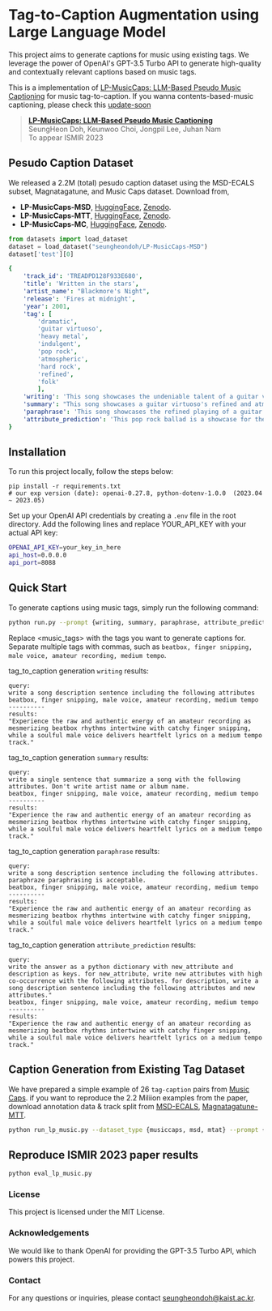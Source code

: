# Tag-to-Caption Augmentation using Large Language Model

This project aims to generate captions for music using existing tags. We leverage the power of OpenAI's GPT-3.5 Turbo API to generate high-quality and contextually relevant captions based on music tags.

This is a implementation of [LP-MusicCaps: LLM-Based Pseudo Music Captioning](#) for music tag-to-caption. If you wanna contents-based-music captioning, please check this [update-soon](#) 

> [**LP-MusicCaps: LLM-Based Pseudo Music Captioning**](#)   
> SeungHeon Doh, Keunwoo Choi, Jongpil Lee, Juhan Nam   
> To appear ISMIR 2023   

## Pesudo Caption Dataset

We released a 2.2M (total) pesudo caption dataset using the MSD-ECALS subset, Magnatagatune, and Music Caps dataset. Download from,

- **LP-MusicCaps-MSD**, [HuggingFace](#), [Zenodo](#).
- **LP-MusicCaps-MTT**, [HuggingFace](#), [Zenodo](#).
- **LP-MusicCaps-MC**, [HuggingFace](#), [Zenodo](#).

```python
from datasets import load_dataset
dataset = load_dataset("seungheondoh/LP-MusicCaps-MSD")
dataset['test'][0]
```

```yaml
{
    'track_id': 'TREADPD128F933E680',
    'title': 'Written in the stars',
    'artist_name': "Blackmore's Night",
    'release': 'Fires at midnight',
    'year': 2001,
    'tag': [
        'dramatic',
        'guitar virtuoso',
        'heavy metal',
        'indulgent',
        'pop rock',
        'atmospheric',
        'hard rock',
        'refined',
        'folk'
        ],
    'writing': 'This song showcases the undeniable talent of a guitar virtuoso, seamlessly blending the refined elements of pop rock and folk with the atmospheric and dramatic sounds of heavy metal and hard rock, resulting in an indulgent and unforgettable musical experience.',
    'summary': "This song showcases a guitar virtuoso's refined and atmospheric pop rock sound, with elements of dramatic heavy metal, folk, and indulgent hard rock.",
    'paraphrase': 'This song showcases the refined playing of a guitar virtuoso at the forefront of intricate pop rock arrangements, with atmospheric and dramatic elements that draw from heavy metal, folk, and indulgent hard rock influences.',
    'attribute_prediction': 'This pop rock ballad is a showcase for the guitar virtuoso\\s refined playing style, blending atmospheric and heavy metal sounds into a unique folk rock sound. With indulgent solos and dramatic duets, the track creates a hard rock energy that is both mellow and upbeat, introspective and soulful.'
}
```


## Installation
To run this project locally, follow the steps below:

```
pip install -r requirements.txt
# our exp version (date): openai-0.27.8, python-dotenv-1.0.0  (2023.04 ~ 2023.05)
```
Set up your OpenAI API credentials by creating a `.env` file in the root directory. Add the following lines and replace YOUR_API_KEY with your actual API key:

```bash
OPENAI_API_KEY=your_key_in_here
api_host=0.0.0.0
api_port=8088
```

## Quick Start
To generate captions using music tags, simply run the following command:

```bash
python run.py --prompt {writing, summary, paraphrase, attribute_prediction} --tags <music_tags>
```
Replace <music_tags> with the tags you want to generate captions for. Separate multiple tags with commas, such as `beatbox, finger snipping, male voice, amateur recording, medium tempo`.

tag_to_caption generation `writing` results:
```
query: 
write a song description sentence including the following attributes
beatbox, finger snipping, male voice, amateur recording, medium tempo
----------
results: 
"Experience the raw and authentic energy of an amateur recording as mesmerizing beatbox rhythms intertwine with catchy finger snipping, while a soulful male voice delivers heartfelt lyrics on a medium tempo track."
```

tag_to_caption generation `summary` results:
```
query: 
write a single sentence that summarize a song with the following attributes. Don't write artist name or album name.
beatbox, finger snipping, male voice, amateur recording, medium tempo
----------
results: 
"Experience the raw and authentic energy of an amateur recording as mesmerizing beatbox rhythms intertwine with catchy finger snipping, while a soulful male voice delivers heartfelt lyrics on a medium tempo track."
```

tag_to_caption generation `paraphrase` results:
```
query: 
write a song description sentence including the following attributes. paraphraze paraphrasing is acceptable.
beatbox, finger snipping, male voice, amateur recording, medium tempo
----------
results: 
"Experience the raw and authentic energy of an amateur recording as mesmerizing beatbox rhythms intertwine with catchy finger snipping, while a soulful male voice delivers heartfelt lyrics on a medium tempo track."
```

tag_to_caption generation `attribute_prediction` results:
```
query: 
write the answer as a python dictionary with new_attribute and description as keys. for new_attribute, write new attributes with high co-occurrence with the following attributes. for description, write a song description sentence including the following attributes and new attributes."
beatbox, finger snipping, male voice, amateur recording, medium tempo
----------
results: 
"Experience the raw and authentic energy of an amateur recording as mesmerizing beatbox rhythms intertwine with catchy finger snipping, while a soulful male voice delivers heartfelt lyrics on a medium tempo track."
```

## Caption Generation from Existing Tag Dataset
We have prepared a simple example of 26 `tag-caption` pairs from [Music Caps](https://huggingface.co/datasets/google/MusicCaps). if you want to reproduce the 2.2 Miliion examples from the paper, download annotation data & track split from [MSD-ECALS](https://zenodo.org/record/7107130), [Magnatagatune-MTT](https://github.com/seungheondoh/msu-benchmark). 

```bash
python run_lp_music.py --dataset_type {musiccaps, msd, mtat} --prompt {writing, summary, paraphrase, attribute_prediction}
```

## Reproduce ISMIR 2023 paper results

```bash
python eval_lp_music.py
```

### License
This project is licensed under the MIT License.

### Acknowledgements
We would like to thank OpenAI for providing the GPT-3.5 Turbo API, which powers this project.

### Contact
For any questions or inquiries, please contact seungheondoh@kaist.ac.kr.